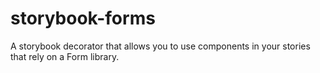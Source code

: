 # storybook-forms
A storybook decorator that allows you to use components in your stories that rely on a Form library.
